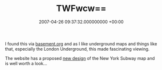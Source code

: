 ﻿---
layout: post
title: !binary |-
  TWFwcw==
wordpress_id: 7
wordpress_url: !binary |-
  aHR0cDovL2phbWVzYW5kY2xhcmUubmV0L2xpZmUvP3A9Nw==
date: 2007-04-26 09:37:32.000000000 +00:00
---
I found this via <a title="Basement" target="_blank" href="http://jamesandclare.net/life/basement.org">basement.org</a> and as I like underground maps and things like that, especially the London Underground, this made fascinating viewing.

The website has a proposed <a title="Kickmap" href="http://jamesandclare.net/life/www.kickmap.com">new design</a> of the New York Subway map and is well worth a look...
